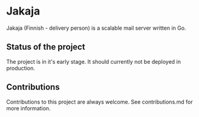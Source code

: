 # Jakaja

Jakaja (Finnish - delivery person) is a scalable mail server written in
Go.

## Status of the project

The project is in it's early stage. It should currently not be deployed
in production.

## Contributions

Contributions to this project are always welcome. See contributions.md
for more information.

